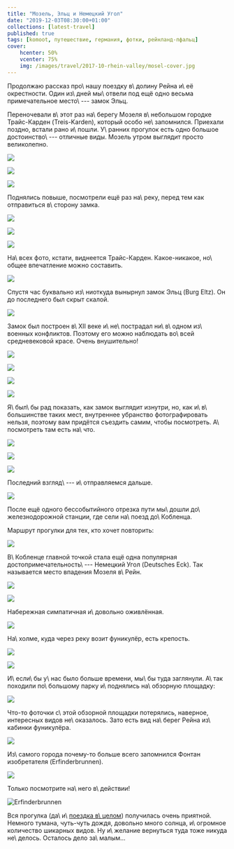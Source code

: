 ```yaml
---
title: "Мозель, Эльц и Немецкий Угол"
date: "2019-12-03T08:30:00+01:00"
collections: [latest-travel]
published: true
tags: [komoot, путешествие, германия, фотки, рейнланд-пфальц]
cover:
    hcenter: 50%
    vcenter: 75%
    img: /images/travel/2017-10-rhein-valley/mosel-cover.jpg
---
```


Продолжаю рассказ про\ нашу поездку в\ долину Рейна и\ её окрестности. Один
из\ дней мы\ отвели под ещё одно весьма примечательное место\ --- замок Эльц.

<!--more-->

Переночевали в\ этот раз на\ берегу Мозеля в\ небольшом городке Трайс-Карден
(Treis-Karden), который особо не\ запомнился. Приехали поздно, встали рано
и\ пошли. У\ ранних прогулок есть одно большое достоинство\ --- отличные виды. 
Мозель утром выглядит просто великолепно.

![](/images/travel/2017-10-rhein-valley/mosel-morning-1.jpg)

![](/images/travel/2017-10-rhein-valley/mosel-morning-2.jpg)

![](/images/travel/2017-10-rhein-valley/mosel-morning-3.jpg)

Поднялись повыше, посмотрели ещё раз на\ реку, перед тем как отправиться
в\ сторону замка.

![](/images/travel/2017-10-rhein-valley/mosel-top-1-pano.jpg)

![](/images/travel/2017-10-rhein-valley/mosel-top-2.jpg)

![](/images/travel/2017-10-rhein-valley/mosel-top-3.jpg)

На\ всех фото, кстати, виднеется Трайс-Карден. Какое-никакое, но\ общее
впечатление можно составить.

![](/images/travel/2017-10-rhein-valley/mosel-walk.jpg)

Спустя час буквально из\ ниоткуда вынырнул замок Эльц (Burg Eltz). Он до
последнего был скрыт скалой.

![](/images/travel/2017-10-rhein-valley/mosel-eltz-first-view.jpg)

Замок был построен в\ XII веке и\ не\ пострадал ни\ в\ одном из\ военных
конфликтов. Поэтому его можно наблюдать во\ всей средневековой красе. Очень
внушительно!

![](/images/travel/2017-10-rhein-valley/mosel-eltz-1.jpg)

![](/images/travel/2017-10-rhein-valley/mosel-eltz-2.jpg)

![](/images/travel/2017-10-rhein-valley/mosel-eltz-3.jpg)

![](/images/travel/2017-10-rhein-valley/mosel-eltz-4.jpg)

Я\ был\ бы рад показать, как замок выглядит изнутри, но, как и\ в\ большинстве
таких мест, внутреннее убранство фотографировать нельзя, поэтому вам придётся
съездить самим, чтобы посмотреть. А\ посмотреть там есть на\ что.

![](/images/travel/2017-10-rhein-valley/mosel-eltz-top.jpg)

![](/images/travel/2017-10-rhein-valley/mosel-eltz-bottom.jpg)

![](/images/travel/2017-10-rhein-valley/mosel-eltz-watch.jpg)

Последний взгляд\ --- и\ отправляемся дальше.

![](/images/travel/2017-10-rhein-valley/mosel-eltz-last.jpg)

После ещё одного бессобытийного отрезка пути мы\ дошли до\ железнодорожной
станции, где сели на\ поезд до\ Кобленца. 

Маршрут прогулки для тех, кто хочет повторить:

![](iframe:https://www.komoot.de/tour/23662816/embed)

В\ Кобленце главной точкой стала ещё одна популярная достопримечательность\ ---
Немецкий Угол (Deutsches Eck). Так называется место впадения Мозеля в\ Рейн.

![](/images/travel/2017-10-rhein-valley/mosel-deutsches-eck-1.jpg)

![](/images/travel/2017-10-rhein-valley/mosel-deutsches-eck-2.jpg)

Набережная симпатичная и\ довольно оживлённая.

![](/images/travel/2017-10-rhein-valley/mosel-deutsches-eck-3.jpg)

На\ холме, куда через реку возит фуникулёр, есть крепость.

![](/images/travel/2017-10-rhein-valley/mosel-fortress-1.jpg)

![](/images/travel/2017-10-rhein-valley/mosel-fortress-2.jpg)

И\ если\ бы у\ нас было больше времени, мы\ бы туда заглянули. А\ так походили
по\ большому парку и\ поднялись на\ обзорную площадку:

![](/images/travel/2017-10-rhein-valley/mosel-viewpoint.jpg)

Что-то фоточки с\ этой обзорной площадки потерялись, наверное, интересных видов
не\ оказалось. Зато есть вид на\ берег Рейна из\ кабинки фуникулёра.

![](/images/travel/2017-10-rhein-valley/mosel-rhein.jpg)

Из\ самого города почему-то больше всего запомнился Фонтан изобретателя
(Erfinderbrunnen).

![](/images/travel/2017-10-rhein-valley/mosel-erfinderbrunnen.jpg)

Только посмотрите на\ него в\ действии!

![Erfinderbrunnen](https://www.youtube.com/watch?v=5iV3tsAVSDg)

Вся прогулка (да\ и\ [поездка в\ целом][rhein-valley-1]) получилась очень
приятной. Немного тумана, чуть-чуть дождя, довольно много солнца, и\ огромное
количество шикарных видов. Ну и\ желание вернуться туда тоже никуда не\ делось.
Осталось дело за\ малым...

[rhein-valley-1]: /post/rhein-valley-1/
